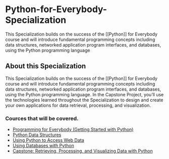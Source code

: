 # Python-for-Everybody-Specialization
This Specialization builds on the success of the [[Python]] for Everybody course and will introduce fundamental programming concepts including data structures, networked application program interfaces, and databases, using the Python programming language

## About this Specialization
This Specialization builds on the success of the [[Python]] for Everybody course and will introduce fundamental programming concepts including data structures, networked application program interfaces, and databases, using the Python programming language. In the Capstone Project, you’ll use the technologies learned throughout the Specialization to design and create your own applications for data retrieval, processing, and visualization.


### Cources that will be covered.

- [Programming for Everybody (Getting Started with Python)](https://www.coursera.org/learn/python?specialization=python)
- [Python Data Structures](https://www.coursera.org/learn/python-data?specialization=python)
- [Using Python to Access Web Data](https://www.coursera.org/learn/python-network-data?specialization=python)
- [Using Databases with Python](https://www.coursera.org/learn/python-network-data?specialization=python)
- [Capstone: Retrieving, Processing, and Visualizing Data with Python](https://www.coursera.org/learn/python-data-visualization)